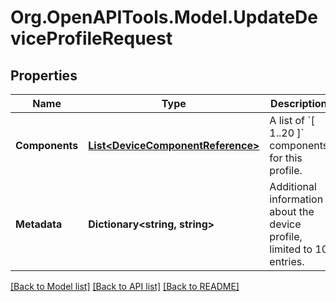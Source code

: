 # Org.OpenAPITools.Model.UpdateDeviceProfileRequest
## Properties

Name | Type | Description | Notes
------------ | ------------- | ------------- | -------------
**Components** | [**List&lt;DeviceComponentReference&gt;**](DeviceComponentReference.md) | A list of &#x60;[ 1..20 ]&#x60; components for this profile. | [optional] 
**Metadata** | **Dictionary&lt;string, string&gt;** | Additional information about the device profile, limited to 10 entries. | [optional] 

[[Back to Model list]](../README.md#documentation-for-models) [[Back to API list]](../README.md#documentation-for-api-endpoints) [[Back to README]](../README.md)

